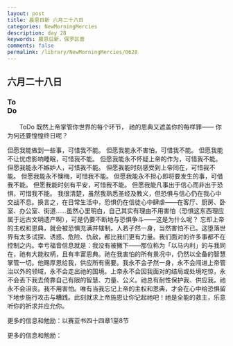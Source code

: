 ```yaml
---
layout: post
title: 晨恩日新 六月二十八日
categories: NewMorningMercies
description: day 28
keywords: 晨恩日新，保罗区普
comments: false
permalink: /library/NewMorningMercies/0628
---
```


## 六月二十八日

### To <br> Do

&emsp;&emsp;ToDo
既然上帝掌管你世界的每个环节，
祂的恩典又遮盖你的每样罪——
你为何还要惶惶终日呢？
 
但愿我能做到一些事，可惜我不能。
但愿我能永不害怕，可惜我不能。
但愿我能不让忧虑影响睡眠，可惜我不能。
但愿我能永不怀疑上帝的作为，可惜我不能。
但愿我能永不嫉妒人，可惜我不能。
但愿我能时刻感受到上帝同在，可惜我不能。
但愿我能永不懊梅，可惜我不能。
但愿我能永不担心即将要发生的事，可借我不能。
但愿我能时刻有平安，可惜我不能。
但愿我能凡事出于信心而非出于恐惧，可惜我不能。
我很清楚，虽然我熟悉圣经及教义，但恐惧与信心仍在我心中交战不息。换言之，在日常生活中，恐惧仍在信徒心中肆虐——在客厅、厨房、卧室、办公室、街道……虽然心里明白，自己其实有理由不用害怕（恐惧这东西理应属于远古文明遗产啊），可是仍要不断地与恐惧争斗——这是为什么呢？
忘却上帝的主权和恩典，就会被恐惧充满并辖制。人若孑然一身，当然害怕不已。这堕落世界有太多试探、诱惑、危险、仇敌，都比我们更有力量。我们面对的许多事都不在控制之内。幸亏福音信息就是：我没有被撇下——那位称为「以马内利」的与我同在，祂有大能权柄，且有丰富恩典。祂在我害怕的所有景况中，仍然以全备的智慧掌管一切。他赐厚恩给我，供应所有需要。我永不会孑然一身，永不会闯进上帝管治以外的领域，永不会走出祂的国境。上帝永不会因我面对的结局或处境吃惊，永不会丢下我去倚靠自己有限的智慧、力量、公义。祂总有耐性保护我、供应我。祂永不会沮丧。我不用害怕。唯有当我忘记上帝的主权和恩典，才会在心中给恐惧留下地步施行攻击与糟践。此刻就求上帝施恩让你记起祂吧！祂是全能的救主，乐意听你的祈求并应允你。
 
更多的信息和勉励：以赛亚书四十四章1至8节

更多的信息和勉励：[]()
